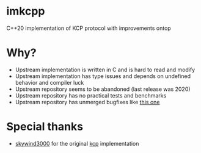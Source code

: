 # imkcpp
C++20 implementation of KCP protocol with improvements ontop

# Why?
- Upstream implementation is written in C and is hard to read and modify
- Upstream implementation has type issues and depends on undefined behavior and compiler luck
- Upstream repository seems to be abandoned (last release was 2020)
- Upstream repository has no practical tests and benchmarks
- Upstream repository has unmerged bugfixes like [this one](https://github.com/skywind3000/kcp/pull/291)

# Special thanks
- [skywind3000](https://github.com/skywind3000) for the original [kcp](https://github.com/skywind3000/kcp) implementation